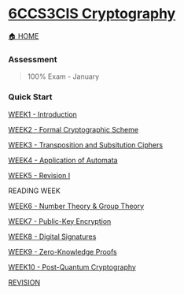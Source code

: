 # [6CCS3CIS Cryptography](https://keats.kcl.ac.uk/course/view.php?id=119784)
[🏠 HOME](README.md)

### Assessment 
> 100% Exam - January
> 

### Quick Start
[WEEK1 - Introduction](year3/6ccs3cis/w1.md)

[WEEK2 - Formal Cryptographic Scheme](year3/6ccs3cis/w2.md)

[WEEK3 - Transposition and Subsitution Ciphers](year3/6ccs3cis/w3.md)

[WEEK4 - Application of Automata](year3/6ccs3cis/w4.md)

[WEEK5 - Revision I](year3/6ccs3cis/w5.md)

READING WEEK

[WEEK6 - Number Theory & Group Theory](year3/6ccs3cis/w6.md)

[WEEK7 - Public-Key Encryption](year3/6ccs3cis/w7.md)

[WEEK8 - Digital Signatures](year3/6ccs3cis/w8.md)

[WEEK9 - Zero-Knowledge Proofs](year3/6ccs3cis/w9.md)

[WEEK10 - Post-Quantum Cryptography](year3/6ccs3cis/w10.md)

[REVISION](year3/6ccs3cis/re.md)